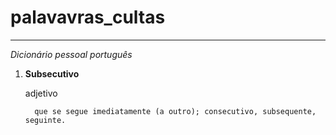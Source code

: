 # palavavras_cultas
---

*Dicionário pessoal português*

1. **Subsecutivo**

      adjetivo

         que se segue imediatamente (a outro); consecutivo, subsequente, seguinte.
